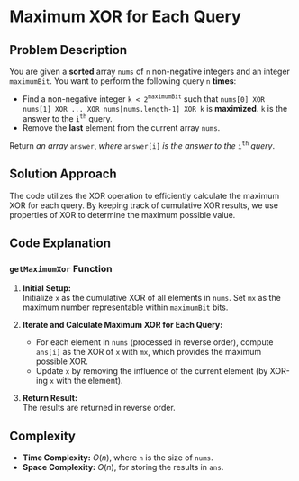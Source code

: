 # Maximum XOR for Each Query

## Problem Description

You are given a **sorted** array `nums` of `n` non-negative integers and an integer `maximumBit`. You want to perform the following query `n` **times**:

- Find a non-negative integer `k < 2`<sup>`maximumBit`</sup> such that `nums[0] XOR nums[1] XOR ... XOR nums[nums.length-1] XOR k` is **maximized**. `k` is the answer to the `i`<sup>`th`</sup> query.
- Remove the **last** element from the current array `nums`.
  
Return *an array* `answer`, *where* `answer[i]` *is the answer to the* `i`<sup>`th`</sup> *query*.

## Solution Approach

The code utilizes the XOR operation to efficiently calculate the maximum XOR for each query. By keeping track of cumulative XOR results, we use properties of XOR to determine the maximum possible value.

## Code Explanation

### `getMaximumXor` Function

1. **Initial Setup:**  
   Initialize `x` as the cumulative XOR of all elements in `nums`. Set `mx` as the maximum number representable within `maximumBit` bits.
   
2. **Iterate and Calculate Maximum XOR for Each Query:**  
   - For each element in `nums` (processed in reverse order), compute `ans[i]` as the XOR of `x` with `mx`, which provides the maximum possible XOR.
   - Update `x` by removing the influence of the current element (by XOR-ing `x` with the element).

3. **Return Result:**  
   The results are returned in reverse order.

## Complexity

- **Time Complexity:** $O(n)$, where `n` is the size of `nums`. 
- **Space Complexity:** $O(n)$, for storing the results in `ans`.
